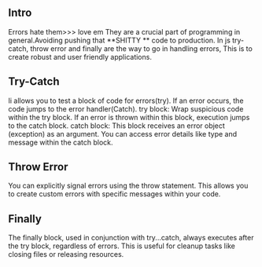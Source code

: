 ## Intro
Errors hate them>>> love em They are a crucial part of programming in general.Avoiding pushing that **SHITTY ** code to production.  In js  try-catch, throw error and finally are the way to go in handling errors, This is to create robust and user friendly applications.

## Try-Catch
Ii allows you to test a block of code for errors(try). If an error occurs, the code jumps to the error handler(Catch).
try block: Wrap suspicious code within the try block. If an error is thrown within this block, execution jumps to the catch block.
catch block: This block receives an error object (exception) as an argument. You can access error details like type and message within the catch block.

## Throw Error
You can explicitly signal errors using the throw statement. This allows you to create custom errors with specific messages within your code.

## Finally 
The finally block, used in conjunction with try...catch, always executes after the try block, regardless of errors. This is useful for cleanup tasks like closing files or releasing resources.

